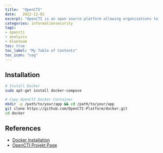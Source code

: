 ```yaml
---
title:  "OpenCTI"
date:   2022-12-02
excerpt: "OpenCTI is an open source platform allowing organizations to manage their cyber threat intelligence knowledge and observables."
categories: informationsecurity
tags: 
- opencti
- analysis
- blueteam
toc: true
toc_label: "My Table of Contents"
toc_icon: "cog"
---
```

## Installation

```bash
# Install Docker
sudo apt-get install docker-compose

# Copy OpenCTI Docker Container
mkdir -p /path/to/your/app && cd /path/to/your/app
git clone https://github.com/OpenCTI-Platform/docker.git
cd docker
```

## References

* [Docker Installation](https://filigran.notion.site/Using-Docker-03d5c0592b9d4547800cc9f4ff7be2b8)
* [OpenCTI Projekt Page](https://www.filigran.io/en/products/opencti/)
